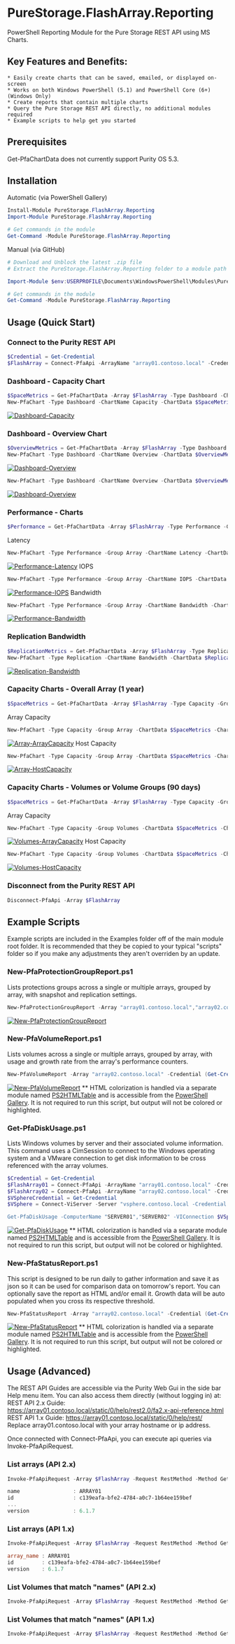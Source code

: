# PureStorage.FlashArray.Reporting
PowerShell Reporting Module for the Pure Storage REST API using MS Charts.

## Key Features and Benefits:

    * Easily create charts that can be saved, emailed, or displayed on-screen
    * Works on both Windows PowerShell (5.1) and PowerShell Core (6+) (Windows Only)
    * Create reports that contain multiple charts
    * Query the Pure Storage REST API directly, no additional modules required
    * Example scripts to help get you started

## Prerequisites
Get-PfaChartData does not currently support Purity OS 5.3.

## Installation
Automatic (via PowerShell Gallery)
```powershell
Install-Module PureStorage.FlashArray.Reporting
Import-Module PureStorage.FlashArray.Reporting

# Get commands in the module
Get-Command -Module PureStorage.FlashArray.Reporting
```
Manual (via GitHub)
```powershell
# Download and Unblock the latest .zip file
# Extract the PureStorage.FlashArray.Reporting folder to a module path (e.g. $env:USERPROFILE\Documents\WindowsPowerShell\Modules\

Import-Module $env:USERPROFILE\Documents\WindowsPowerShell\Modules\PureStorage.FlashArray.Reporting

# Get commands in the module
Get-Command -Module PureStorage.FlashArray.Reporting
```
## Usage (Quick Start)
### Connect to the Purity REST API
```powershell
$Credential = Get-Credential
$FlashArray = Connect-PfaApi -ArrayName "array01.contoso.local" -Credential $Credential
```

### Dashboard - Capacity Chart
```powershell
$SpaceMetrics = Get-PfaChartData -Array $FlashArray -Type Dashboard -ChartName Capacity
New-PfaChart -Type Dashboard -ChartName Capacity -ChartData $SpaceMetrics -AsChart | Show-PfaChart
```
[![Dashboard-Capacity](Images/Dashboard-Capacity.png)](Images/Dashboard-Capacity.png)

### Dashboard - Overview Chart
```powershell
$OverviewMetrics = Get-PfaChartData -Array $FlashArray -Type Dashboard -ChartName Overview
New-PfaChart -Type Dashboard -ChartName Overview -ChartData $OverviewMetrics -AsChart | Show-PfaChart
```
[![Dashboard-Overview](Images/Dashboard-Overview.png)](Images/Dashboard-Overview.png)
```powershell
New-PfaChart -Type Dashboard -ChartName Overview -ChartData $OverviewMetrics -AsChart -Property "Hosts", "Host Groups", "Volumes", "Volume Snapshots", "Volume Groups", "Protection Groups", "Protection Group Snapshots", "Pods", "File Systems", "Directories", "Directory Snapshots", "Policies"| Show-PfaChart
```
[![Dashboard-Overview](Images/Dashboard-Overview-All.png)](Images/Dashboard-Overview-All.png)
### Performance - Charts
```powershell
$Performance = Get-PfaChartData -Array $FlashArray -Type Performance -Group Array
```
Latency
```powershell
New-PfaChart -Type Performance -Group Array -ChartName Latency -ChartData $Performance -Property "Read","Write" -AsChart | Show-PfaChart
```
[![Performance-Latency](Images/Performance-Latency.png)](Images/Performance-Latency.png)
IOPS
```powershell
New-PfaChart -Type Performance -Group Array -ChartName IOPS -ChartData $Performance -AsChart | Show-PfaChart
```
[![Performance-IOPS](Images/Performance-IOPS.png)](Images/Performance-IOPS.png)
Bandwidth
```powershell
New-PfaChart -Type Performance -Group Array -ChartName Bandwidth -ChartData $Performance -AsChart | Show-PfaChart
```
[![Performance-Bandwidth](Images/Performance-Bandwidth.png)](Images/Performance-Bandwidth.png)
### Replication Bandwidth
```powershell
$ReplicationMetrics = Get-PfaChartData -Array $FlashArray -Type Replication -Group Array
New-PfaChart -Type Replication -ChartName Bandwidth -ChartData $ReplicationMetrics -AsChart | Show-PfaChart
```
[![Replication-Bandwidth](Images/Replication-Bandwidth.png)](Images/Replication-Bandwidth.png)

### Capacity Charts - Overall Array (1 year)
```powershell
$SpaceMetrics = Get-PfaChartData -Array $FlashArray -Type Capacity -Group Array -Historical 1y
```
Array Capacity
```powershell
New-PfaChart -Type Capacity -Group Array -ChartData $SpaceMetrics -ChartName 'Array Capacity' -AsChart | Show-PfaChart
```
[![Array-ArrayCapacity](Images/Capacity-Array-ArrayCapacity.png)](Images/Capacity-Array-ArrayCapacity.png)
Host Capacity
```powershell
New-PfaChart -Type Capacity -Group Array -ChartData $SpaceMetrics -ChartName 'Array Capacity' -AsChart | Show-PfaChart
```
[![Array-HostCapacity](Images/Capacity-Array-HostCapacity.png)](Images/Capacity-Array-HostCapacity.png)

### Capacity Charts - Volumes or Volume Groups (90 days)
```powershell
$SpaceMetrics = Get-PfaChartData -Array $FlashArray -Type Capacity -Group Volumes -Historical 90d -Name "*your_vg*"
```
Array Capacity
```powershell
New-PfaChart -Type Capacity -Group Volumes -ChartData $SpaceMetrics -ChartName 'Array Capacity' -AsChart | Show-PfaChart
```
[![Volumes-ArrayCapacity](Images/Capacity-Volumes-ArrayCapacity.png)](Images/Capacity-Volumes-ArrayCapacity.png)
Host Capacity
```powershell
New-PfaChart -Type Capacity -Group Volumes -ChartData $SpaceMetrics -ChartName 'Host Capacity' -AsChart | Show-PfaChart
```
[![Volumes-HostCapacity](Images/Capacity-Volumes-HostCapacity.png)](Images/Capacity-Volumes-HostCapacity.png)

### Disconnect from the Purity REST API
```powershell
Disconnect-PfaApi -Array $FlashArray
```
## Example Scripts
Example scripts are included in the Examples folder off of the main module root folder. It is recommended that they be copied to your typical "scripts" folder so if you make any adjustments they aren't overriden by an update.

### New-PfaProtectionGroupReport.ps1
Lists protections groups across a single or multiple arrays, grouped by array, with snapshot and replication settings.
```powershell
New-PfaProtectionGroupReport -Array "array01.contoso.local","array02.contoso.local" -Credential (Get-Credential)
```
[![New-PfaProtectionGroupReport](Images/New-PfaProtectionGroupReport.png)](Images/New-PfaProtectionGroupReport.png)

### New-PfaVolumeReport.ps1
Lists volumes across a single or multiple arrays, grouped by array, with usage and growth rate from the array's performance counters.
```powershell
New-PfaVolumeReport -Array "array02.contoso.local" -Credential (Get-Credential) -ShowTotals
```
[![New-PfaVolumeReport](Images/New-PfaVolumeReport.png)](Images/New-PfaVolumeReport.png)
** HTML colorization is handled via a separate module named [PS2HTMLTable](https://www.powershellgallery.com/packages/PS2HTMLTable) and is accessible from the [PowerShell Gallery](https://www.powershellgallery.com/packages/PS2HTMLTable). It is not required to run this script, but output will not be colored or highlighted.

### Get-PfaDiskUsage.ps1
Lists Windows volumes by server and their associated volume information. This command uses a CimSession to connect to the Windows operating system and a VMware connection to get disk information to be cross referenced with the array volumes.

```powershell
$Credential = Get-Credential
$FlashArray01 = Connect-PfaApi -ArrayName "array01.contoso.local" -Credential $Credential
$FlashArray02 = Connect-PfaApi -ArrayName "array02.contoso.local" -Credential $Credential
$VSphereCredential = Get-Credential
$VSphere = Connect-ViServer -Server "vsphere.contoso.local -Credential $VSphereCredential

Get-PfaDiskUsage -ComputerName "SERVER01","SERVER02" -VIConnection $VSphere -Connection $FlashArray01,$FlashArray02
```
[![Get-PfaDiskUsage](Images/Get-PfaDiskUsage.png)](Images/Get-PfaDiskUsage.png)
** HTML colorization is handled via a separate module named [PS2HTMLTable](https://www.powershellgallery.com/packages/PS2HTMLTable) and is accessible from the [PowerShell Gallery](https://www.powershellgallery.com/packages/PS2HTMLTable). It is not required to run this script, but output will not be colored or highlighted.

### New-PfaStatusReport.ps1
This script is designed to be run daily to gather information and save it as json so it can be used for comparison data on tomorrow's report. You can optionally save the report as HTML and/or email it. Growth data will be auto populated when you cross its respective threshold.
```powershell
New-PfaStatusReport -Array "array02.contoso.local" -Credential (Get-Credential) -IncludeCharts All -SaveAsHTML
```
[![New-PfaStatusReport](Images/New-PfaStatusReport.png)](Images/New-PfaStatusReport.png)
** HTML colorization is handled via a separate module named [PS2HTMLTable](https://www.powershellgallery.com/packages/PS2HTMLTable) and is accessible from the [PowerShell Gallery](https://www.powershellgallery.com/packages/PS2HTMLTable). It is not required to run this script, but output will not be colored or highlighted.

## Usage (Advanced)
The REST API Guides are accessible via the Purity Web Gui in the side bar Help menu item. You can also access them directly (without logging in) at:   
REST API 2.x Guide: https://array01.contoso.local/static/0/help/rest2.0/fa2.x-api-reference.html   
REST API 1.x Guide: https://array01.contoso.local/static/0/help/rest/   
Replace array01.contoso.local with your array hostname or ip address.

Once connected with Connect-PfaApi, you can execute api queries via Invoke-PfaApiRequest.   

### List arrays (API 2.x)
```powershell
Invoke-PfaApiRequest -Array $FlashArray -Request RestMethod -Method Get -Path "/arrays"

name                 : ARRAY01
id                   : c139eafa-bfe2-4784-a0c7-1b64ee159bef
...
version              : 6.1.7
```
### List arrays (API 1.x)
```powershell
Invoke-PfaApiRequest -Array $FlashArray -Request RestMethod -Method Get -Path "/array" -ApiVersion 1

array_name : ARRAY01
id         : c139eafa-bfe2-4784-a0c7-1b64ee159bef
version    : 6.1.7
```
### List Volumes that match "names" (API 2.x)
```powershell
Invoke-PfaApiRequest -Array $FlashArray -Request RestMethod -Method Get -Path "/volumes?names=*a-volumes*,*b-volumes*"
```
### List Volumes that match "names" (API 1.x)
```powershell
Invoke-PfaApiRequest -Array $FlashArray -Request RestMethod -Method Get -Path "/volume?names=*a-volumes*,*b-volumes*"
```
